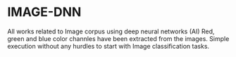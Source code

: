 # IMAGE-DNN
All works related to Image corpus using deep neural networks (AI)
Red, green and blue color channles have been extracted from the images. 
Simple execution without any hurdles to start with Image classification tasks.
